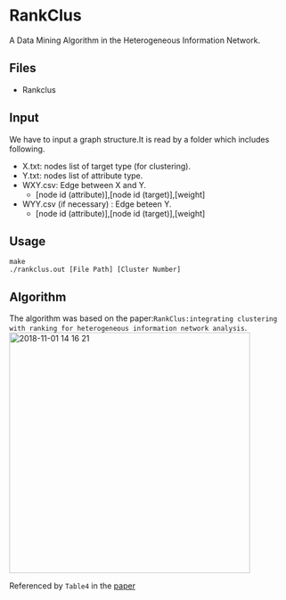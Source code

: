 # RankClus
A Data Mining Algorithm in the Heterogeneous Information Network.

## Files
* Rankclus

## Input
We have to input a graph structure.It is read by a folder which includes following. 
- X.txt: nodes list of target type (for clustering).
- Y.txt: nodes list of attribute type.
- WXY.csv: Edge between X and Y.
    - [node id (attribute)],[node id (target)],[weight]
- WYY.csv (if necessary) : Edge beteen Y.
    - [node id (attribute)],[node id (target)],[weight]

## Usage

```console
make
./rankclus.out [File Path] [Cluster Number]
```

## Algorithm
The algorithm was based on the paper:`RankClus:integrating clustering with ranking for heterogeneous information network analysis`.
<img width="432" alt="2018-11-01 14 16 21" src="https://user-images.githubusercontent.com/7589567/47833953-c4dc8800-dde0-11e8-9982-486499f5aea6.png">

Referenced by `Table4` in the [paper](http://zuse9-2.se.cuhk.edu.hk/~hcheng/paper/edbt09_ysun.pdf)
